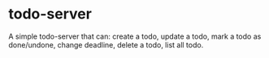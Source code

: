 # todo-server
A simple todo-server that can: create a todo, update a todo, mark a todo as done/undone, change deadline, delete a todo, list all todo. 
